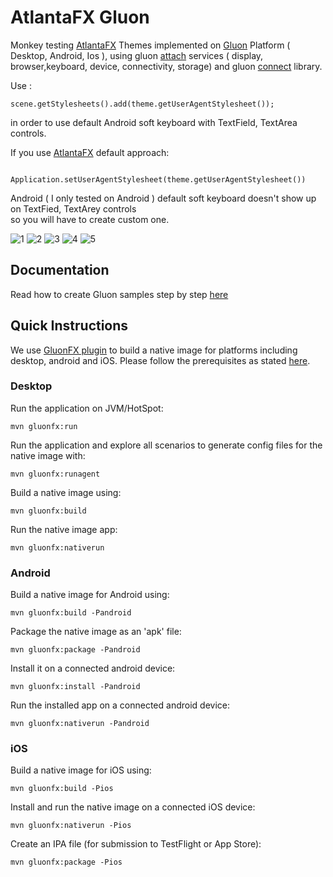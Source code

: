 # AtlantaFX Gluon

Monkey testing [AtlantaFX](https://github.com/mkpaz/atlantafx) Themes implemented on [Gluon](https://gluonhq.com/services) Platform ( Desktop, Android, Ios ), using gluon
[attach](https://gluonhq.com/products/mobile/attach/) services ( display, browser,keyboard, device, connectivity, storage) and gluon 
[connect](https://docs.gluonhq.com/#_file_provider) library.<br>

Use :
```
scene.getStylesheets().add(theme.getUserAgentStylesheet());
```
in order to use default Android soft keyboard with TextField, TextArea controls.

If you use [AtlantaFX](https://github.com/mkpaz/atlantafx) default approach:

<code> Application.setUserAgentStylesheet(theme.getUserAgentStylesheet())</code>

Android ( I only tested on Android ) default soft keyboard doesn't show up on TextFied, TextArey controls<br> so you will have to create custom one.

![1](.screenshots/base.png) ![2](.screenshots/left.png)
![3](.screenshots/notification.png) ![4](.screenshots/card.png)
![5](.screenshots/chart.png)

## Documentation

Read how to create Gluon samples step by step [here](https://docs.gluonhq.com/)

## Quick Instructions

We use [GluonFX plugin](https://docs.gluonhq.com/) to build a native image for platforms including desktop, android and iOS.
Please follow the prerequisites as stated [here](https://docs.gluonhq.com/#_requirements).

### Desktop

Run the application on JVM/HotSpot:

    mvn gluonfx:run

Run the application and explore all scenarios to generate config files for the native image with:

    mvn gluonfx:runagent

Build a native image using:

    mvn gluonfx:build

Run the native image app:

    mvn gluonfx:nativerun

### Android

Build a native image for Android using:

    mvn gluonfx:build -Pandroid

Package the native image as an 'apk' file:

    mvn gluonfx:package -Pandroid

Install it on a connected android device:

    mvn gluonfx:install -Pandroid

Run the installed app on a connected android device:

    mvn gluonfx:nativerun -Pandroid

### iOS

Build a native image for iOS using:

    mvn gluonfx:build -Pios

Install and run the native image on a connected iOS device:

    mvn gluonfx:nativerun -Pios

Create an IPA file (for submission to TestFlight or App Store):

    mvn gluonfx:package -Pios